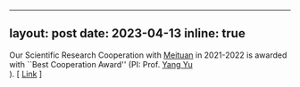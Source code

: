 
---
layout: post
date: 2023-04-13
inline: true
---

Our Scientific Research Cooperation with <a href="https://about.meituan.com/">Meituan</a>  in 2021-2022 is awarded with ``Best Cooperation Award'' (PI: Prof. <a href="http://lamda.nju.edu.cn/yuy/">Yang Yu</a> <br/>). [ [Link](https://mp.weixin.qq.com/s/0HgP5hYjTBXREgS9-l7DBQ) ]


